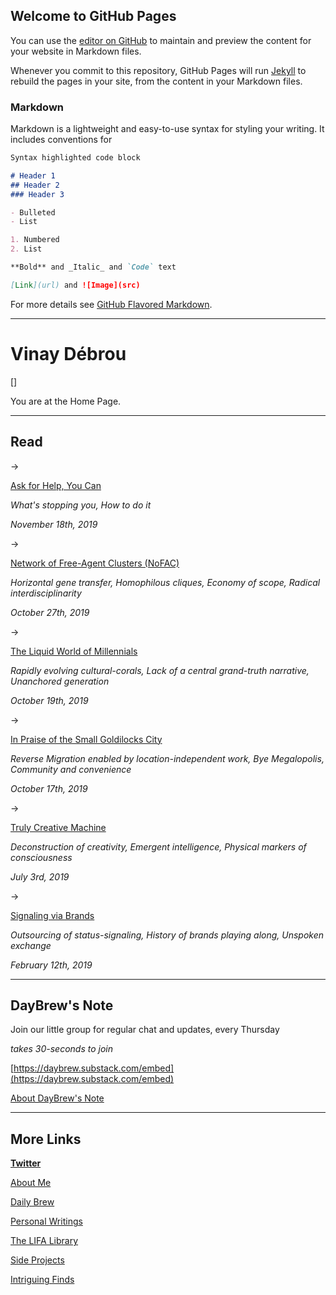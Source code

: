 ## Welcome to GitHub Pages

You can use the [editor on GitHub](https://github.com/vinaydebrou/personalweb/edit/master/README.md) to maintain and preview the content for your website in Markdown files.

Whenever you commit to this repository, GitHub Pages will run [Jekyll](https://jekyllrb.com/) to rebuild the pages in your site, from the content in your Markdown files.

### Markdown

Markdown is a lightweight and easy-to-use syntax for styling your writing. It includes conventions for

```markdown
Syntax highlighted code block

# Header 1
## Header 2
### Header 3

- Bulleted
- List

1. Numbered
2. List

**Bold** and _Italic_ and `Code` text

[Link](url) and ![Image](src)
```

For more details see [GitHub Flavored Markdown](https://guides.github.com/features/mastering-markdown/).


---


# Vinay Débrou

[]

You are at the Home Page.                                                                                                                  

---

## Read

→

[Ask for Help, You Can](DayBrew%2037a3f071c274450db89d2db4c69bea66/Ask%20for%20Help%20You%20Can%20db4cb3efc4904d7ea6012476215cbf50.md)

*What's stopping you, How to do it*

*November 18th, 2019*

→

[Network of Free-Agent Clusters (NoFAC)](DayBrew%2037a3f071c274450db89d2db4c69bea66/Network%20of%20Free%20Agent%20Clusters%20NoFAC%2025f1165226af4dd89a368c8eabede930.md)

*Horizontal gene transfer, Homophilous cliques, Economy of scope, Radical interdisciplinarity*

*October 27th, 2019*

→

[The Liquid World of Millennials](DayBrew%2037a3f071c274450db89d2db4c69bea66/The%20Liquid%20World%20of%20Millennials%20e6adfd28a6b24173a5237cb2b78df851.md)

 *Rapidly evolving cultural-corals, Lack of a central grand-truth narrative, Unanchored generation*

*October 19th, 2019*

→ 

[In Praise of the Small Goldilocks City](DayBrew%2037a3f071c274450db89d2db4c69bea66/In%20Praise%20of%20the%20Small%20Goldilocks%20City%20b901f5615cb843b5a60099b688cc3ac9.md)

*Reverse Migration enabled by location-independent work, Bye Megalopolis, Community and convenience*

*October 17th, 2019*

→

[Truly Creative Machine ](DayBrew%2037a3f071c274450db89d2db4c69bea66/Truly%20Creative%20Machine%20e3cea875eea943eaa202cefd291fec74.md)

*Deconstruction of creativity, Emergent intelligence, Physical markers of consciousness*

*July 3rd, 2019*

→

[Signaling via Brands](DayBrew%2037a3f071c274450db89d2db4c69bea66/Signaling%20via%20Brands%20a8d4be5b6c9745a7bd47e3b315008ee5.md)

*Outsourcing of status-signaling, History of brands playing along, Unspoken exchange* 

*February 12th, 2019*

---

## DayBrew's Note

Join our little group for regular chat and updates, every Thursday

*takes 30-seconds to join*

[https://daybrew.substack.com/embed](https://daybrew.substack.com/embed)

[About DayBrew's Note](DayBrew%2037a3f071c274450db89d2db4c69bea66/About%20DayBrew%20s%20Note%20bae858bf4fa74b0fad23339ae1e92521.md)

---

## More Links

**[Twitter](https://twitter.com/vinaydebrou)**

[About Me](DayBrew%2037a3f071c274450db89d2db4c69bea66/About%20Me%202ff600ac504d4217a3ce643869677fd8.md)

[Daily Brew](DayBrew%2037a3f071c274450db89d2db4c69bea66/Daily%20Brew%205dad84c49c8045e6b8b02b80bbb31fd0.md)

[Personal Writings](DayBrew%2037a3f071c274450db89d2db4c69bea66/Personal%20Writings%20be89f2989ee04d36819582f7478f3915.md)

[The LIFA Library](DayBrew%2037a3f071c274450db89d2db4c69bea66/The%20LIFA%20Library%20765e5c9203dc42ffa6b38637369c7879.csv)

[Side Projects](DayBrew%2037a3f071c274450db89d2db4c69bea66/Side%20Projects%2004e2b8324b174d6abb82338e2b2e779a.md)

[Intriguing Finds](DayBrew%2037a3f071c274450db89d2db4c69bea66/Intriguing%20Finds%20022f2a92342f4b4183139a5760b31a82.md)
